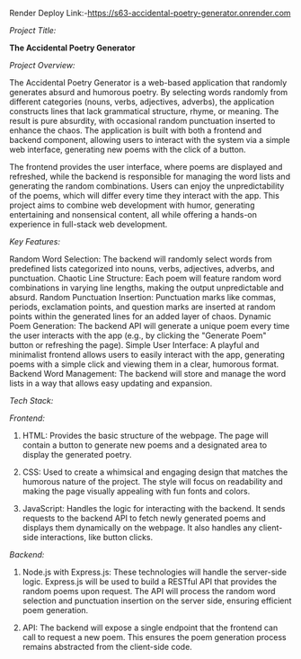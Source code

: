 Render Deploy Link:-https://s63-accidental-poetry-generator.onrender.com

*Project Title:*

**The Accidental Poetry Generator**

*Project Overview:*

The Accidental Poetry Generator is a web-based application that randomly generates absurd and humorous poetry. By selecting words randomly from different categories (nouns, verbs, adjectives, adverbs), the application constructs lines that lack grammatical structure, rhyme, or meaning. The result is pure absurdity, with occasional random punctuation inserted to enhance the chaos. The application is built with both a frontend and backend component, allowing users to interact with the system via a simple web interface, generating new poems with the click of a button.

The frontend provides the user interface, where poems are displayed and refreshed, while the backend is responsible for managing the word lists and generating the random combinations. Users can enjoy the unpredictability of the poems, which will differ every time they interact with the app. This project aims to combine web development with humor, generating entertaining and nonsensical content, all while offering a hands-on experience in full-stack web development.

*Key Features:*

Random Word Selection: The backend will randomly select words from predefined lists categorized into nouns, verbs, adjectives, adverbs, and punctuation.
Chaotic Line Structure: Each poem will feature random word combinations in varying line lengths, making the output unpredictable and absurd.
Random Punctuation Insertion: Punctuation marks like commas, periods, exclamation points, and question marks are inserted at random points within the generated lines for an added layer of chaos.
Dynamic Poem Generation: The backend API will generate a unique poem every time the user interacts with the app (e.g., by clicking the "Generate Poem" button or refreshing the page).
Simple User Interface: A playful and minimalist frontend allows users to easily interact with the app, generating poems with a simple click and viewing them in a clear, humorous format.
Backend Word Management: The backend will store and manage the word lists in a way that allows easy updating and expansion.

*Tech Stack:*

*Frontend:*

1. HTML: Provides the basic structure of the webpage. The page will contain a button to generate new poems and a designated area to display the generated poetry.

2. CSS: Used to create a whimsical and engaging design that matches the humorous nature of the project. The style will focus on readability and making the page visually appealing with fun fonts and colors.

3. JavaScript: Handles the logic for interacting with the backend. It sends requests to the backend API to fetch newly generated poems and displays them dynamically on the webpage. It also handles any client-side interactions, like button clicks.

*Backend:*

1. Node.js with Express.js: These technologies will handle the server-side logic. Express.js will be used to build a RESTful API that provides the random poems upon request. The API will process the random word selection and punctuation insertion on the server side, ensuring efficient poem generation.

2. API: The backend will expose a single endpoint that the frontend can call to request a new poem. This ensures the poem generation process remains abstracted from the client-side code.
